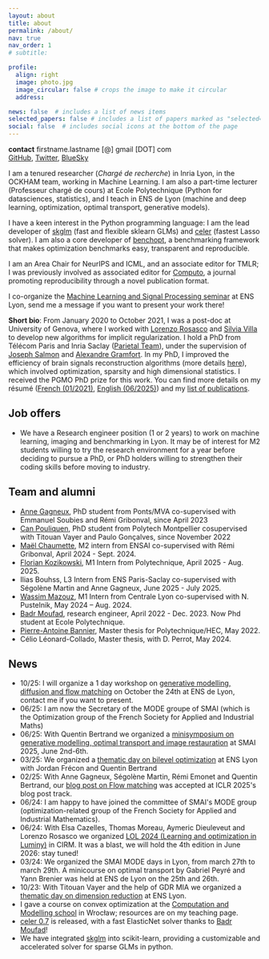 ```yaml
---
layout: about
title: about
permalink: /about/
nav: true
nav_order: 1
# subtitle:

profile:
  align: right
  image: photo.jpg
  image_circular: false # crops the image to make it circular
  address:

news: false  # includes a list of news items
selected_papers: false # includes a list of papers marked as "selected={true}"
social: false  # includes social icons at the bottom of the page
---
```


**contact** firstname.lastname [@] gmail [DOT] com <br>
<a href="https://github.com/mathurinm/" target="_blank">GitHub</a>, <a href="https://twitter.com/mathusmassias" target="_blank">Twitter</a>, <a href="https://bsky.app/profile/mathurinmassias.bsky.social" target="_blank">BlueSky</a>

I am a tenured researcher (*Chargé de recherche*) in Inria Lyon, in the OCKHAM team, working in Machine Learning. I am also a part-time lecturer (Professeur chargé de cours) at Ecole Polytechnique (Python for datasciences, statistics), and I teach in ENS de Lyon (machine and deep learning, optimization, optimal transport, generative models).

I have a keen interest in the Python programming language: I am the lead developer of [skglm](https://contrib.scikit-learn.org/skglm) (fast and flexible sklearn GLMs) and [celer](https://mathurinm.github.io/celer/) (fastest Lasso solver).
I am also a core developer of [benchopt](https://github.com/benchopt/benchopt), a benchmarking framework that makes optimization benchmarks easy, transparent and reproducible.
<!-- To foster scientific reproducibility, my papers usually come with Python packages to reproduce my experiments and make my code available to the community (e.g. [Anderson acceleration for coordinate descent](https://mathurinm.github.io/andersoncd/auto_examples/index.html) or [Iterative regularization for convex regularizers](https://LCSL.github.io/iterreg/auto_examples/index.html)) -->

I am an Area Chair for NeurIPS and ICML, and an associate editor for TMLR; I was previously involved as associated editor for [Computo](https://computo.sfds.asso.fr/), a journal promoting reproducibility through a novel publication format.

I co-organize the [Machine Learning and Signal Processing seminar](https://www.ens-lyon.fr/PHYSIQUE/seminars/machine-learning-and-signal-processing) at ENS Lyon, send me a message if you want to present your work there!


**Short bio**: From January 2020 to October 2021, I was a post-doc at University of Genova, where I worked with [Lorenzo Rosasco](http://web.mit.edu/lrosasco/www/) and [Silvia Villa](http://www.dima.unige.it/~villa/) to develop new algorithms for implicit regularization.
I hold a PhD from Télécom Paris and Inria Saclay
([Parietal Team](https://team.inria.fr/parietal/)), under the supervision of
    [Joseph Salmon](https://josephsalmon.eu/)
and [Alexandre Gramfort](http://alexandre.gramfort.net/).
In my PhD, I improved the efficiency of brain signals reconstruction algorithms
(more details [here](http://www.theses.fr/s163051)), which involved optimization, sparsity and high dimensional statistics. I received the PGMO PhD prize for this work.
You can find more details on my résumé
    ([French (01/2021)](/assets/pdf/CV_Mathurin_MASSIAS.pdf), [English (06/2025)](/assets/pdf/CV_Mathurin_MASSIAS_EN.pdf)) and my
 [list of publications](/research).


## Job offers
- We have a Research engineer position (1 or 2 years) to work on machine learning, imaging and benchmarking in Lyon. It may be of interest for M2 students willing to try the research environment for a year before deciding to pursue a PhD, or PhD holders willing to strengthen their coding skills before moving to industry.

## Team and alumni
- [Anne Gagneux](https://annegnx.github.io), PhD student from Ponts/MVA co-supervised with Emmanuel Soubies and Rémi Gribonval, since April 2023
- [Can Pouliquen](https://perceptronium.github.io), PhD student from Polytech Montpellier cosupervised with Titouan Vayer and Paulo Gonçalves, since November 2022
- [Maël Chaumette](https://www.linkedin.com/in/ma%C3%ABl-chaumette), M2 intern from ENSAI co-supervised with Rémi Gribonval, April 2024 - Sept. 2024.
- [Florian Kozikowski](https://www.linkedin.com/in/florian-kozikowski/), M1 Intern from Polytechnique, April 2025 - Aug. 2025.
- Ilias Bouhss, L3 Intern from ENS Paris-Saclay co-supervised with Ségolène Martin and Anne Gagneux, June 2025 - July 2025.
- [Wassim Mazouz](https://www.linkedin.com/in/wassimmazouz/), M1 Intern from Centrale Lyon co-supervised with N. Pustelnik, May 2024 – Aug. 2024.
- [Badr Moufad](https://github.com/Badr-MOUFAD/), research engineer, April 2022 - Dec. 2023. Now Phd student at Ecole Polytechnique.
- [Pierre-Antoine Bannier](https://github.com/PABannier), Master thesis for Polytechnique/HEC, May 2022.
- Célio Léonard-Collado, Master thesis, with D. Perrot, May 2024.



## News
- 10/25: I will organize a 1 day workshop on [generative modelling, diffusion and flow matching](https://gdr-iasis.cnrs.fr/reunions/modeles-generatifs-diffusion-flow-matching-et-leurs-applications/) on October the 24th at ENS de Lyon, contact me if you want to present.
- 06/25: I am now the Secretary of the MODE groupe of SMAI (which is the Optimization group of the French Society for Applied and Industrial Maths)
- 06/25: With Quentin Bertrand we organized a [minisymposium on generative modelling, optimal transport and image restauration](https://smai2025.math.cnrs.fr/en/programme/minisymposia/) at SMAI 2025, June 2nd-6th.
- 03/25: We organized a [thematic day on bilevel optimization](https://gdr-iasis.cnrs.fr/reunions/bilevel-optimization-and-hyperparameter-learning/) at ENS Lyon with Jordan Frécon and Quentin Bertrand
- 02/25: With Anne Gagneux, Ségolène Martin, Rémi Emonet and Quentin Bertrand, our [blog post on Flow matching](https://dl.heeere.com/cfm/) was accepted at ICLR 2025's blog post track.
- 06/24: I am happy to have joined the committee of SMAI's MODE group (optimization-related group of the French Society for Applied and Industrial Mathematics).
- 06/24: With Elsa Cazelles, Thomas Moreau, Aymeric Dieuleveut and Lorenzo Rosasco we organized [LOL 2024 (Learning and optimization in Luminy)](https://conferences.cirm-math.fr/3003.html) in CIRM. It was a blast, we will hold the 4th edition in June 2026: stay tuned!
- 03/24: We organized the SMAI MODE days in Lyon, from march 27th to march 29th. A minicourse on optimal transport by Gabriel Peyré and Yann Brenier was held at ENS de Lyon on the 25th and 26th.
- 10/23: With Titouan Vayer and the help of GDR MIA we organized a [thematic day on dimension reduction](https://gdr-mia.math.cnrs.fr/events/dimreduc) at ENS Lyon.
- I gave a course on convex optimization at the [Computation and Modelling school](https://wmat.pwr.edu.pl/en/cm2022 ) in Wrocław; resources are on my teaching page.
- [celer 0.7](https://github.com/mathurinm/celer) is released, with a fast ElasticNet solver thanks to [Badr Moufad](https://github.com/Badr-MOUFAD )!
- We have integrated [skglm](https://contrib.scikit-learn.org/skglm) into scikit-learn, providing a customizable and accelerated solver for sparse GLMs in python.

